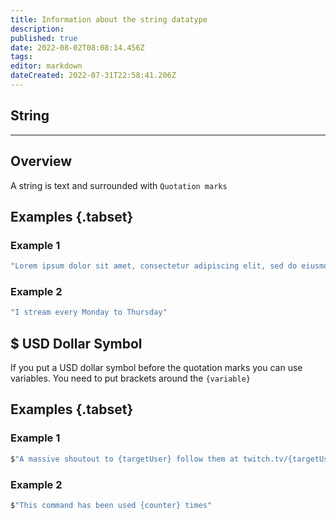```yaml
---
title: Information about the string datatype
description: 
published: true
date: 2022-08-02T08:08:14.456Z
tags: 
editor: markdown
dateCreated: 2022-07-31T22:58:41.206Z
---
```


<h2 class="mdi mdi-format-quote-open primary--text"> String</h2>

---

## Overview

A string is text and surrounded with `Quotation marks`

## Examples {.tabset}
### Example 1
```csharp
"Lorem ipsum dolor sit amet, consectetur adipiscing elit, sed do eiusmod tempor incididunt ut labore et dolore magna aliqua."
```
### Example 2
```csharp
"I stream every Monday to Thursday"
```

## $ USD Dollar Symbol

If you put a USD dollar symbol before the quotation marks you can use variables. You need to put brackets around the `{variable}`

## Examples {.tabset}
### Example 1
```csharp
$"A massive shoutout to {targetUser} follow them at twitch.tv/{targetUserName} they we're last playing {game}"
```
### Example 2
```csharp
$"This command has been used {counter} times"
```